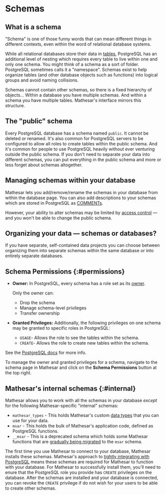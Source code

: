 # Schemas

## What is a schema

"Schema" is one of those funny words that can mean different things in different contexts, even within the word of relational database systems.

While all relational databases store their data in [tables](./tables.md), PostgreSQL has an additional level of nesting which requires every table to live within one and only one schema. You might think of a schema as a sort of folder. PostgreSQL sometimes calls it a "namespace". Schemas exist to help organize tables (and other database objects such as functions) into logical groups and avoid naming collisions.

Schemas cannot contain other schemas, so there is a fixed hierarchy of objects... Within a database you have multiple schemas. And within a schema you have multiple tables. Mathesar's interface mirrors this structure.

## The "public" schema

Every PostgreSQL database has a schema named `public`. It cannot be deleted or renamed. It's also common for PostgreSQL servers to be configured to allow all roles to create tables within the public schema. And it's common for people to use PostgreSQL heavily without ever venturing outside the public schema. If you don't need to separate your data into different schemas, you can put everything in the public schema and more or less forget about schemas altogether.

## Managing schemas within your database

Mathesar lets you add/remove/rename the schemas in your database from within the database page. You can also add descriptions to your schemas which are stored in PostgreSQL as [COMMENTs](https://www.postgresql.org/docs/current/sql-comment.html).

However, your ability to alter schemas may be limited by [access control](./access-control.md) &mdash; and you won't be able to change the public schema.

## Organizing your data &mdash; schemas or databases?

If you have separate, self-contained data projects you can choose between organizing them into separate schemas within the same database or into entirely separate databases.

## Schema Permissions {:#permissions}

- **Owner:** In PostgreSQL, every schema has a role set as its [owner](./roles.md#ownership).

    Only the owner can:
    
    - Drop the schema
    - Manage schema-level privileges
    - Transfer ownership

- **Granted Privileges:** Additionally, the following privileges on one schema may be granted to specific roles in PostgreSQL:
    - `USAGE`- Allows the role to see the tables within the schema.
    - `CREATE`- Allows the role to create new tables within the schema.

See the [PostgreSQL docs](https://www.postgresql.org/docs/17/ddl-priv.html) for more info.

To manage the owner and granted privileges for a schema, navigate to the schema page in Mathesar and click on the **Schema Permissions** button at the top right.

## Mathesar's internal schemas {:#internal}

Mathesar allows you to work with all the schemas in your database _except_ for the following Mathesar-specific "internal" schemas:

- `mathesar_types` - This holds Mathesar's custom [data types](./data-types.md) that you can use for your data.
- `msar` - This holds the bulk of Mathesar's application code, defined as PostgreSQL functions.
- `__msar` - This is a deprecated schema which holds some Mathesar functions that are [gradually being migrated](https://github.com/mathesar-foundation/mathesar/blob/develop/db/sql/STANDARDS.md#quoting-escaping-sql-injection-and-security) to the `msar` schema.

The first time you use Mathesar to connect to your database, Mathesar installs these schemas. Mathesar's approach to [tightly integrating with PostgreSQL](./index.md#postgres) means these schemas are required for Mathesar to function with your database. For Mathesar to successfully install them, you'll need to enure that the PostgreSQL role you provide has `CREATE` privileges on the database. After the schemas are installed and your database is connected, you can revoke the `CREATE` privilege if do not wish for your users to be able to create other schemas.

